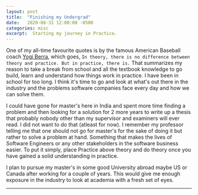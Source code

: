 ```yaml
---
layout: post
title:  "Finishing my Undergrad"
date:   2020-08-31 12:00:00 -0500
categories: misc
excerpt:  Starting my journey in Practice.
---
```


One of my all-time favourite quotes is by the famous American Baseball coach [Yogi Berra](https://en.wikipedia.org/wiki/Yogi_Berra), which goes, `In theory, there is no difference between theory and practice. But in practice, there is.` That summarizes my reason to take a break from school and all the textbook knowledge to go build, learn and understand how things work in practice. I have been in school for too long. I think it's time to go and look at what's out there in the industry and the problems software companies face every day and how we can solve them.

I could have gone for master's here in India and spent more time finding a problem and then looking for a solution for 2 more years to write up a thesis that probably nobody other than my supervisor and examiners will ever read. I did not want to do that (atleast for now). I remember my professor telling me that one should not go for master's for the sake of doing it but rather to solve a problem at hand. Something that makes the lives of Software Engineers or any other stakeholders in the software business easier. To put it simply, place Practice above theory and do theory once you have gained a solid understanding in practice.

I plan to pursue my master's in some good University abroad maybe US or Canada after working for a couple of years. This would give me enough exposure in the industry to look at academia with a fresh set of eyes. 

---